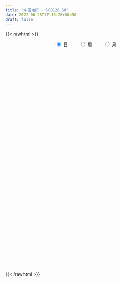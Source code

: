```yaml
---
title: "中国电研 - 688128.SH"
date: 2022-06-28T17:16:20+08:00
draft: false
---
```

{{< rawhtml >}}
    <div style="text-align: center">
        <label style="padding: 1rem;"><input style="margin-right: .5rem" type="radio" name="period" value="D" checked onclick="period_change(this)">日</label>
        <label style="padding: 1rem;"><input style="margin-right: .5rem" type="radio" name="period" value="W" onclick="period_change(this)">周</label>
        <label style="padding: 1rem;"><input style="margin-right: .5rem" type="radio" name="period" value="M" onclick="period_change(this)">月</label>
    </div>
    <div id="chart" style="height: 700px;"></div> 
    <script type="text/javascript">
        const D_v = [69092.78,46051.13,37847.14,19821.65,25468.27,19500.74,18102.23,39509.35,41400.75,36259.77,23105.75,34372.2,26051.45,22235.86,19794.53,39111.8,32658.12,50988.88,34412.45,57735.89,65035.49,42391.13,63852.63,55721.22,67111.07,165126.86,141527.82,83119.34,46587.43,45359.44,34079.08,35988.84,41595.69,46674.27,16154.92,19689.46,28928.16,21571.57,26189.69,33749.57,27461.07,20810.87,26374.14,23399.99,12917.02,12746.47,18999.13,17854.72,16155.12,15105.5,12892.98,16648.9,9701.76,12060.06,17023.15,27378.11,20753.6,14068.81,12114.32,14795.74,25604.56,18123.93,15851.23,10550.85,13834.48,10941.4,16387.99,14722.45,7523.34,9827.67,7549.66,9158.17,37134.01,18699.4,10871.8,14424.86,11107.0,14891.26,7133.05,6181.09,6001.9,6759.33,9608.53,11934.58,9226.89,10280.24,9610.35,5486.42,10376.34,8584.17,8156.51,4738.82,8794.76,5660.82,5001.92,7899.11,10109.03,10795.79,13461.6,10716.55,6376.51,8945.77,19317.62,16222.07,17236.43,9306.85,11827.35,7041.61,11403.73,13953.13,14052.58,10299.19,24257.05,13082.68,8031.89,9674.11,6696.64,4810.5,7604.34,8644.37,7992.14,7650.27,11153.42,5545.02,5387.44,11358.11,8417.97,10856.82,4500.04,3546.6,3809.25,5153.2,6011.29,5339.73,9105.17,6028.73,6255.36,4409.97,8471.51,3742.61,3582.81,4577.14,10108.48,6188.7,7442.15,10703.28,5527.73,5952.65,7416.54,15571.85,25887.41,13624.94,10636.4,8931.46,6156.68,8869.76,7777.04,8581.64,5377.53,6602.56,5843.66,6824.3,4426.88,4975.71,5799.4,11064.4,9828.54,5073.83,5508.76,5724.6,7131.56,10128.45,12418.28,9809.05,10734.19,7283.54,7189.23,11903.44,15786.66,12064.87,9737.06,10226.11,14620.33,11565.36,9934.73,6401.66,5220.1,5379.27,7817.01,5263.09,5242.39,8413.0,9124.05,8110.21,7991.65,6734.66,5312.36,5960.05,7650.89,4103.37,6207.4,5964.97,6535.42,7134.14,6501.7,3078.97,11380.84,5312.33,4939.75,5295.33,8337.93,15972.9,12216.42,8587.51,7203.18,5642.11,8469.24,13354.91,7388.29,4703.36,5696.21,5864.4,7893.32,4001.55,5342.09,4127.92,4425.71,7996.9,6318.39,6073.07,6096.33,10210.12,6263.96,6289.72,8674.71,13039.22,7199.53,7916.8,16311.54,17943.98,18213.69,13510.8,12884.06,11028.77,11892.21,9385.81,10750.14,10228.95,5841.72,9255.54,9560.68,8389.26,13584.44,24802.63,14342.01,12619.95,13318.34,46710.44,22070.74,18150.69,24264.85,40031.5,121100.77,136102.03,87298.33,153329.56,106428.06,87664.03,33442.55,50387.47,116230.31,162923.89,89905.64,67679.23,53310.52,44633.63,44474.25,50157.36,64102.79,49720.14,46329.01,57335.74,64336.76,76189.47,78721.43,66342.43,92463.2,60204.81,50495.28,62999.29,58066.37,48771.57,36697.59,28248.02,35788.65,29746.3,19308.6,31690.82,30919.22,22073.42,46340.16,36642.75,59989.57,53187.06,39348.64,42287.89,51404.95,69653.27,33963.44,60604.72,71758.76,31469.6,43757.89,39250.24,25937.49,31772.76,37886.09,28079.7,21695.59,17347.57,49673.14,29851.58,47205.83,41674.13,30870.03,12546.29,15506.93,9650.41,26640.23,28963.64,25312.63,20772.22,31367.45,26051.95,23973.6,37045.33,37674.73,33537.73,20268.77,17744.93,45466.48,29168.94,76740.99,73085.68,50469.94,54067.43,76587.78,76429.78,69158.22,54174.17,44417.29,45430.45,56106.74,56986.67,46166.66,51230.34,105909.0,98277.36,87050.11,60566.46,48198.14,51860.31,38421.15,127527.39,68773.87,52948.38,57052.5,37755.69,82193.39,41498.75,53392.66,86812.04,35018.71,28483.56,22138.01,43451.2,26559.25,31792.48,33030.43,35483.75,27047.88,18584.2,15883.65,20400.29,19666.09,40032.66,22284.18,29375.07,26392.25,16344.36,18115.28,19180.74,17184.07,13310.77,19766.86,15177.62,13089.98,11909.92,11901.0,8512.55,12978.23,11356.76,56936.82,43129.69,23431.16,22279.02,17911.43,18397.0,28003.71,22065.95,20940.91,16379.69,19295.65,11878.71,17266.57,18141.18,37523.28,39972.71,26403.11,19643.6,12391.52,11835.58,19208.85,15440.23,10677.84,13923.88,15807.16,13736.08,12628.23,13826.08,27421.74,26591.94,26956.83,19998.44,26047.55,14021.72,22085.45,26858.61,24932.63,14905.19,18014.89,20731.66,17402.78,12307.27,20162.62,13176.61,12101.52,16393.17,13800.72,14148.6,11861.61,10698.11,15340.93,10694.2,9781.67,15090.57,15686.68,27877.09,23245.88,30073.39,19682.31,22860.81,25359.48,11403.62,13707.35,31262.99,23829.81,13065.37,13807.77,42652.19,23698.03,22550.51,13186.13,13014.64,15642.94,29193.65,16344.22,15255.28,15981.52,22137.47,32852.83,40653.75,50986.71,70251.29,54643.69,72637.77,56714.59,40890.34,50180.08,38011.59,51029.0,32863.84,35216.9,68821.07,66750.0,33155.73,37734.84,39594.92,19960.86,24725.01]
const D_histogram = [0.0,-0.0248888889,-0.0697597974,-0.1259201981,-0.1763529657,-0.2061101645,-0.2081150965,-0.1436445824,-0.0724696344,-0.0357581275,-0.0046216699,0.0322477668,0.0445390257,0.0413174939,0.0035586637,0.0386594058,0.0524049477,0.1004268829,0.1218757736,0.2018482256,0.2513084605,0.2886894849,0.3458762395,0.3344713227,0.4037162797,0.7327501028,0.6849438351,0.4344334656,0.2898232148,0.2217001324,0.1356604736,0.0521648448,-0.0484525097,-0.2380176086,-0.3484091801,-0.4025953149,-0.3514244776,-0.3267205063,-0.2578908574,-0.1325156353,-0.0736955855,-0.0416375595,-0.0668678606,-0.1246158261,-0.1483798341,-0.1926554311,-0.232987308,-0.2107661512,-0.1742731682,-0.1265216397,-0.0905209114,-0.1069622704,-0.1277260466,-0.1549248583,-0.1748054642,-0.1267554354,-0.1168534879,-0.1017586371,-0.0775865772,-0.0449863425,0.0321333885,0.0673089014,0.0627100423,0.0511484743,0.0057180119,-0.010709062,-0.0629550223,-0.1385983197,-0.1633604172,-0.1405208768,-0.1072296854,-0.0714410893,0.0120628109,0.0821400583,0.1227101917,0.1066415113,0.1150224361,0.0780377945,0.0309724195,-0.0340545976,-0.0494172857,-0.0569840771,-0.0182947049,0.037189845,0.073404513,0.0661193306,0.0458403727,0.0356065142,-0.0010611344,-0.0108908917,-0.0403733092,-0.0645816813,-0.0885353828,-0.1051283894,-0.098767644,-0.0723846712,-0.0742371655,-0.1164951501,-0.1547943451,-0.1231577157,-0.1013948937,-0.0682234042,-0.0830914297,-0.0479670008,-0.0234453524,-0.0112685864,-0.0144619394,-0.0143250899,0.0006880746,-0.00384293,0.010254919,0.0218648575,0.070823927,0.1034505257,0.1136832971,0.1078081721,0.0957282566,0.0897470134,0.0883354713,0.0979570868,0.1029174238,0.0897835004,0.0632396057,0.0454923558,0.0296180898,-0.0162264084,-0.053526551,-0.1031774,-0.1124209493,-0.1102752566,-0.1136156815,-0.1014535123,-0.093382655,-0.0676647498,-0.04356715,-0.0203727104,-0.0346517034,-0.0339383895,-0.0486771176,-0.0498811306,-0.043701394,-0.0120581849,0.0447627321,0.0728023974,0.0728704185,0.0443876999,0.0345015884,0.005440425,-0.0156211327,0.0032943548,0.0769000687,0.1131040294,0.1351968169,0.1565513626,0.1555452874,0.1574529985,0.1237138968,0.0684805771,0.0414432139,-0.0029746528,-0.0419111584,-0.0791044729,-0.0849953869,-0.0809748557,-0.0937425865,-0.1404006231,-0.1902183146,-0.2134442794,-0.1953246799,-0.1664732193,-0.1199028951,-0.0497166781,0.0023494345,0.0288362907,0.0518762422,0.063771592,0.0602546795,0.0879679942,0.0768048149,0.0755081028,0.0745477888,0.0794223443,0.0862411778,0.0643685061,0.0312560373,0.0227575549,0.0141258618,0.0122127331,0.0260703039,0.0362632548,0.0441804868,0.0539846714,0.0796508073,0.091395723,0.0865711473,0.0752457943,0.0781370192,0.0679112612,0.0409108272,0.0219492837,0.0179048026,0.0201903737,0.0358503171,0.0475032483,0.0450765236,0.0415075373,0.0468877413,0.033875683,0.0373822105,0.0318279488,0.0425111869,0.0812219732,0.0874222312,0.0829320654,0.0705113588,0.0593539368,0.0596487543,0.0229360192,-0.0127638842,-0.0350794221,-0.0515851882,-0.0621903162,-0.0792483586,-0.0865125963,-0.0857839305,-0.072230027,-0.0594797003,-0.0388313942,-0.0186939376,-0.0043569396,0.0075173344,0.0293337743,0.0280914877,0.0315428336,0.0459795361,0.0606964651,0.0740410326,0.0652354794,0.0856174112,0.1077136599,0.1224606431,0.1111274229,0.1054864663,0.1104885366,0.0827186325,0.0637548737,0.0575412037,0.0218612036,-0.0011110175,-0.0423530704,-0.0513063106,-0.0451788573,-0.0125865876,0.0393806995,0.0400511238,0.0550301337,0.0633887757,0.1423200931,0.1755072403,0.1938375023,0.2071966485,0.2232873873,0.4254472167,0.6299178761,0.6826454819,0.6404107624,0.5847204267,0.5553682399,0.4343071596,0.2936680781,0.4627203481,0.6602494253,0.7252832403,0.8106993731,0.7538701884,0.6327577873,0.4583916947,0.2121561168,0.0870992368,-0.1687990086,-0.1795620218,-0.1537682253,0.2206834253,0.5255005199,0.6686633772,0.6121309083,0.6011184422,0.4742545094,0.2682212606,0.1069948074,0.2105275165,0.1958539344,0.0531687475,-0.0583702303,-0.0499571301,-0.1657986686,-0.2669162677,-0.1971809793,-0.3439293071,-0.4098431132,-0.1769185053,0.0183541741,0.3227005716,0.6187338177,0.638633468,0.5161443679,0.1871235266,-0.2436770822,-0.5198505571,-0.9246751948,-1.2272626311,-1.3788255568,-1.5012226404,-1.5112619753,-1.4418014869,-1.4836876385,-1.39641882,-1.2595845251,-1.1936268074,-1.109012587,-1.1186355774,-1.1191765589,-1.1867507676,-1.0424803721,-0.9129301421,-0.7775332354,-0.6737916211,-0.5318903964,-0.3155001572,-0.0936785707,-0.0049500837,0.0997410073,0.1927673234,0.1653145838,0.0831937145,0.0787750689,0.0669512159,0.0171297911,-0.0513823898,-0.0506815687,0.1083511913,0.2182789452,0.3466899037,0.5078820344,0.6015175185,0.6707810107,0.6175005961,0.5985640552,0.461659518,0.4681759401,0.3787441232,0.195984493,0.2153042665,0.3182985174,0.3412547398,0.3580122028,0.5593666055,0.6948375679,0.7713943063,0.8033388261,0.7623342339,0.6185826687,0.5059018402,0.6516602364,0.7371261732,0.5725105851,0.3018693071,0.104631597,0.0502948941,0.0391199603,-0.127023885,-0.3519440685,-0.5136810831,-0.5910670919,-0.6842081505,-0.8286453599,-0.8891982167,-0.900907516,-0.8448739099,-0.8807710162,-0.8242568209,-0.7217539345,-0.597345458,-0.4994669239,-0.3724316344,-0.1793251706,-0.0847088504,0.049984379,0.0909413609,0.1582221719,0.1436645149,0.0993076166,0.0166740452,-0.0154573882,0.0559839835,0.0997635567,0.1383609343,0.1062775041,0.0466485907,0.0072357651,-0.088932198,-0.1720331925,-0.0915859877,0.0854470977,0.2005859588,0.1632240987,0.1499269686,0.05123658,-0.1035780336,-0.2858566877,-0.3494215991,-0.3638065816,-0.3253616117,-0.2984736464,-0.2712623211,-0.2797562362,-0.2304127149,-0.2489875828,-0.1892521316,-0.1029168525,-0.0431293612,-0.005570074,-0.0196371109,-0.0333715213,-0.0741811791,-0.1270999872,-0.1756103253,-0.1724655582,-0.145650615,-0.1497457449,-0.1886131516,-0.1427849744,-0.0427573158,0.0101523452,0.076681325,0.1046882872,0.1470487463,0.1345849828,0.0983159096,0.0609286884,0.0138126621,0.0542964866,0.0766026119,0.1002112768,0.0976432757,0.077942141,0.0592064131,-0.0014730136,-0.0233545311,-0.0292906252,-0.0235781446,-0.0325082869,0.011829218,0.0329576316,0.0472908058,0.0226823398,0.0246821048,-0.0742261945,-0.1289193384,-0.0959406206,-0.0778059093,0.0081090999,0.1102871921,0.1628059441,0.2187274179,0.3256821161,0.3785023334,0.4007804435,0.395452271,0.4392075583,0.4638457454,0.4798965214,0.460549913,0.4291922308,0.4024590253,0.3229489213,0.259739983,0.1922390471,0.1232337995,0.1293743095,0.1768925454,0.2544713232,0.3570936696,0.5177207425,0.5008872032,0.5282807085,0.4033416917,0.3334199106,0.3206708265,0.3060415141,0.188194811,0.1167013774,0.089868449,0.1726399145,0.2408810661,0.2301563739,0.2771887291,0.247558418,0.198946239,0.1571240776]
const D_fast = [0.0,-0.0311111111,-0.093421969,-0.1810624192,-0.2755834282,-0.3568681682,-0.4109018743,-0.3823425058,-0.3292849664,-0.3015129914,-0.2715319513,-0.2266005728,-0.2031745575,-0.1960667159,-0.2329358802,-0.1881702866,-0.1613235078,-0.0881948519,-0.0362770178,0.0941574906,0.2064448406,0.3159982363,0.4596540508,0.5318669646,0.7020409916,1.2142623404,1.3376920315,1.1957900284,1.1236355813,1.110937532,1.0588129916,0.988358574,0.8756280921,0.626558591,0.4290647245,0.2742297609,0.2375444788,0.1805683236,0.1849252581,0.2771715713,0.3175677248,0.339216361,0.2972690946,0.2083671726,0.1475082061,0.0550687514,-0.0435099525,-0.0739803336,-0.0810556426,-0.0649345241,-0.0515640236,-0.0947459502,-0.1474412381,-0.2133712643,-0.2769532362,-0.2605920663,-0.2799034908,-0.2902482992,-0.2854728836,-0.2641192346,-0.1789661564,-0.1269634182,-0.1158847667,-0.1146592162,-0.1586601755,-0.1777645149,-0.2457492308,-0.3560421081,-0.4216443099,-0.4339349887,-0.4274512187,-0.4095228949,-0.323003292,-0.23239103,-0.1611433486,-0.1505516513,-0.1134151174,-0.1308903104,-0.1702125805,-0.243753247,-0.2714702565,-0.2932830672,-0.2591673712,-0.1943853601,-0.1398195638,-0.1305749136,-0.1393937783,-0.1407260082,-0.1776589404,-0.1902114207,-0.2297871654,-0.2701409578,-0.3162285051,-0.359103609,-0.3774347746,-0.3691479697,-0.3895597553,-0.4609415274,-0.5379393087,-0.5370921082,-0.5406780097,-0.5245623711,-0.5602032541,-0.5370705755,-0.5184102651,-0.5090506457,-0.5158594836,-0.5193039066,-0.5041187234,-0.5096104605,-0.4929488818,-0.4758727289,-0.4092076777,-0.3507184475,-0.3120648518,-0.2909879338,-0.2791357851,-0.2626802751,-0.2420079492,-0.2078970621,-0.1772073691,-0.1678954174,-0.1786294107,-0.1850035716,-0.1934733151,-0.2433744155,-0.2940561959,-0.3695013948,-0.4068501815,-0.4322733029,-0.4640176481,-0.4772188571,-0.4924936635,-0.4836919458,-0.4704861334,-0.4523848715,-0.4753267903,-0.4830980737,-0.5100060813,-0.5236803769,-0.5284259888,-0.4997973259,-0.4317857259,-0.3855454613,-0.3672598355,-0.3846456292,-0.3859063436,-0.4136074008,-0.4385742416,-0.4188351654,-0.3260044343,-0.2615244663,-0.2056324746,-0.1451400882,-0.1072598415,-0.0659888808,-0.0687995083,-0.1069126837,-0.1235892435,-0.1687507733,-0.2181650685,-0.2751345013,-0.302274262,-0.3184974447,-0.3547008221,-0.4364590145,-0.5338312846,-0.6104183193,-0.6411298898,-0.653896734,-0.6373021335,-0.5795450861,-0.5268916148,-0.4931956859,-0.457186674,-0.4293484262,-0.4178016687,-0.3680963555,-0.360058331,-0.3424780175,-0.3248013842,-0.3000712426,-0.2716921147,-0.2774726599,-0.3027711194,-0.3055802131,-0.3106804408,-0.3095403862,-0.2891652393,-0.2699064748,-0.2509441211,-0.2276437686,-0.1820649309,-0.1474710845,-0.1306528734,-0.1231667778,-0.1007412981,-0.0939892407,-0.110761968,-0.1242361906,-0.123804471,-0.1164713065,-0.0918487838,-0.0683200405,-0.0594776344,-0.0526697363,-0.0355675969,-0.0401107345,-0.0272586544,-0.0248559289,-0.0035448941,0.0554713855,0.0835272013,0.0997700519,0.1049771849,0.1086582472,0.1238652532,0.0928865229,0.0539956485,0.0229102551,-0.0064918081,-0.0326445151,-0.0695146472,-0.0984070339,-0.1191243508,-0.123627954,-0.1257475525,-0.1148070948,-0.0993431227,-0.0860953596,-0.072341752,-0.0431918685,-0.0374112832,-0.0260742288,-0.0001426423,0.0297484029,0.0616032286,0.0691065452,0.1108928299,0.1599174935,0.2052796375,0.221728273,0.242458933,0.2750831374,0.2679928915,0.2649678511,0.273139482,0.2429247829,0.2196748074,0.1678444869,0.146064669,0.140897408,0.1703430308,0.2321554927,0.2428386981,0.2715752413,0.2957810772,0.4102924179,0.4873563752,0.5541460127,0.6193043211,0.6912169067,0.9997385403,1.3616886688,1.585077645,1.7029456162,1.7934353871,1.9029252602,1.8904409698,1.8232189079,2.107951265,2.4705426984,2.7168973235,3.0049882995,3.136626662,3.1737037077,3.1139355388,2.9207389901,2.8174569193,2.5193589217,2.4637054031,2.4510571432,2.8806796502,3.3168718748,3.6272005764,3.7237008346,3.862967979,3.8546676735,3.7156897399,3.5812119886,3.7373765768,3.7716664783,3.6422734783,3.5161419429,3.5120657606,3.354774555,3.186927889,3.2073679325,2.974637278,2.8062626936,2.9949576751,3.194818898,3.5798404384,4.0305571389,4.2101151562,4.2166621481,3.9344221884,3.4427023091,3.0365661949,2.4005727585,1.7911696644,1.2949003495,0.7971976059,0.4093427771,0.1183528938,-0.2944551674,-0.5562910539,-0.7343528903,-0.9668018744,-1.1594408008,-1.4487226855,-1.7290578068,-2.0933197074,-2.209669405,-2.3083517104,-2.3673381125,-2.4320444035,-2.4231157779,-2.285600578,-2.0871986342,-1.9997076682,-1.8700813253,-1.7288631784,-1.714987272,-1.7763097127,-1.7610345911,-1.7561206401,-1.8016596171,-1.8830173954,-1.8949869666,-1.7088664087,-1.5443689185,-1.3292854842,-1.0411228449,-0.7971079811,-0.5601492362,-0.4590545017,-0.3283500288,-0.3498396865,-0.2262792794,-0.2210250656,-0.3547885725,-0.2816427323,-0.0990738521,0.0091960553,0.1154565689,0.456652623,0.7658329774,1.0352382923,1.2680175186,1.4175964849,1.4284905869,1.4422852185,1.7509586738,2.0207061539,1.999218212,1.8040442609,1.63296445,1.5912014706,1.5898065269,1.3919067103,1.0790005097,0.7888432243,0.5636904425,0.2994973464,-0.052101203,-0.334953614,-0.5718897923,-0.7270746637,-0.983164524,-1.132714534,-1.2106501311,-1.2355780191,-1.2625662161,-1.2286388352,-1.080363664,-1.0069245564,-0.8597352322,-0.7960429101,-0.6892065561,-0.6678480844,-0.6873780786,-0.7658431386,-0.8018389191,-0.7164015515,-0.6476810891,-0.574493478,-0.5800075322,-0.6279742979,-0.6655781822,-0.7839791949,-0.9100884875,-0.8525377795,-0.6541429197,-0.4888575689,-0.4854134044,-0.4612287923,-0.5471100359,-0.7278191579,-0.9815619839,-1.1324822951,-1.237818923,-1.280714356,-1.3284448022,-1.3690490573,-1.4474820314,-1.4557416888,-1.5365634524,-1.5241410342,-1.4635349682,-1.4145298171,-1.3783630484,-1.397339363,-1.4194166538,-1.4787716063,-1.5634654113,-1.6558783306,-1.6958499532,-1.7054476637,-1.7469792299,-1.8329999244,-1.8228679908,-1.7335296611,-1.6780819139,-1.5923826029,-1.5382035688,-1.4590809232,-1.437898441,-1.4495885368,-1.4717435858,-1.5154064466,-1.4613485005,-1.4198917223,-1.3712302382,-1.3493874203,-1.3496030198,-1.3535371444,-1.4145848245,-1.4423049748,-1.4555637252,-1.4557457807,-1.4728029948,-1.4255081853,-1.3961403639,-1.3699844882,-1.3889223692,-1.380752078,-1.498216926,-1.5851399045,-1.5761463418,-1.5774631079,-1.4895208236,-1.3597709334,-1.2665506954,-1.1559473671,-0.9675721399,-0.8201263392,-0.6976531183,-0.6041182231,-0.4505610462,-0.3099614228,-0.1739365164,-0.0781456465,-0.0022052711,0.0716762798,0.0729034062,0.0746294635,0.0551882895,0.0169914917,0.055475579,0.1472169514,0.2884135599,0.4803093237,0.7703665823,0.8787548438,1.0382185262,1.0141149324,1.0275481288,1.0949667514,1.1568478175,1.0860498172,1.0437317279,1.0393659118,1.165297356,1.293758774,1.3405731753,1.4569027128,1.4891620061,1.4902863869,1.4877452449]
const D_slow = [0.0,-0.0062222222,-0.0236621716,-0.0551422211,-0.0992304625,-0.1507580037,-0.2027867778,-0.2386979234,-0.256815332,-0.2657548639,-0.2669102814,-0.2588483397,-0.2477135832,-0.2373842098,-0.2364945438,-0.2268296924,-0.2137284555,-0.1886217347,-0.1581527914,-0.107690735,-0.0448636198,0.0273087514,0.1137778113,0.1973956419,0.2983247119,0.4815122376,0.6527481964,0.7613565628,0.8338123665,0.8892373996,0.923152518,0.9361937292,0.9240806018,0.8645761996,0.7774739046,0.6768250758,0.5889689564,0.5072888299,0.4428161155,0.4096872067,0.3912633103,0.3808539204,0.3641369553,0.3329829987,0.2958880402,0.2477241824,0.1894773554,0.1367858176,0.0932175256,0.0615871157,0.0389568878,0.0122163202,-0.0197151914,-0.058446406,-0.1021477721,-0.1338366309,-0.1630500029,-0.1884896621,-0.2078863064,-0.2191328921,-0.2110995449,-0.1942723196,-0.178594809,-0.1658076904,-0.1643781875,-0.167055453,-0.1827942085,-0.2174437884,-0.2582838927,-0.2934141119,-0.3202215333,-0.3380818056,-0.3350661029,-0.3145310883,-0.2838535404,-0.2571931626,-0.2284375535,-0.2089281049,-0.201185,-0.2096986494,-0.2220529708,-0.2362989901,-0.2408726663,-0.2315752051,-0.2132240768,-0.1966942442,-0.185234151,-0.1763325225,-0.176597806,-0.179320529,-0.1894138563,-0.2055592766,-0.2276931223,-0.2539752196,-0.2786671306,-0.2967632984,-0.3153225898,-0.3444463773,-0.3831449636,-0.4139343925,-0.439283116,-0.456338967,-0.4771118244,-0.4891035746,-0.4949649127,-0.4977820593,-0.5013975442,-0.5049788167,-0.504806798,-0.5057675305,-0.5032038008,-0.4977375864,-0.4800316046,-0.4541689732,-0.4257481489,-0.3987961059,-0.3748640417,-0.3524272884,-0.3303434206,-0.3058541489,-0.2801247929,-0.2576789178,-0.2418690164,-0.2304959274,-0.223091405,-0.2271480071,-0.2405296448,-0.2663239948,-0.2944292322,-0.3219980463,-0.3504019667,-0.3757653448,-0.3991110085,-0.416027196,-0.4269189835,-0.4320121611,-0.4406750869,-0.4491596843,-0.4613289637,-0.4737992463,-0.4847245948,-0.487739141,-0.476548458,-0.4583478587,-0.440130254,-0.4290333291,-0.420407932,-0.4190478257,-0.4229531089,-0.4221295202,-0.402904503,-0.3746284957,-0.3408292915,-0.3016914508,-0.2628051289,-0.2234418793,-0.1925134051,-0.1753932608,-0.1650324574,-0.1657761205,-0.1762539101,-0.1960300284,-0.2172788751,-0.237522589,-0.2609582356,-0.2960583914,-0.34361297,-0.3969740399,-0.4458052099,-0.4874235147,-0.5173992385,-0.529828408,-0.5292410494,-0.5220319767,-0.5090629161,-0.4931200181,-0.4780563483,-0.4560643497,-0.436863146,-0.4179861203,-0.3993491731,-0.379493587,-0.3579332925,-0.341841166,-0.3340271567,-0.328337768,-0.3248063025,-0.3217531193,-0.3152355433,-0.3061697296,-0.2951246079,-0.28162844,-0.2617157382,-0.2388668075,-0.2172240206,-0.1984125721,-0.1788783173,-0.161900502,-0.1516727952,-0.1461854742,-0.1417092736,-0.1366616802,-0.1276991009,-0.1158232888,-0.1045541579,-0.0941772736,-0.0824553383,-0.0739864175,-0.0646408649,-0.0566838777,-0.046056081,-0.0257505877,-0.0038950299,0.0168379865,0.0344658262,0.0493043104,0.0642164989,0.0699505037,0.0667595327,0.0579896772,0.0450933801,0.0295458011,0.0097337114,-0.0118944377,-0.0333404203,-0.051397927,-0.0662678521,-0.0759757007,-0.0806491851,-0.08173842,-0.0798590864,-0.0725256428,-0.0655027709,-0.0576170625,-0.0461221784,-0.0309480622,-0.012437804,0.0038710658,0.0252754186,0.0522038336,0.0828189944,0.1106008501,0.1369724667,0.1645946008,0.185274259,0.2012129774,0.2155982783,0.2210635792,0.2207858249,0.2101975573,0.1973709796,0.1860762653,0.1829296184,0.1927747932,0.2027875742,0.2165451076,0.2323923015,0.2679723248,0.3118491349,0.3603085105,0.4121076726,0.4679295194,0.5742913236,0.7317707926,0.9024321631,1.0625348537,1.2087149604,1.3475570204,1.4561338103,1.5295508298,1.6452309168,1.8102932731,1.9916140832,2.1942889265,2.3827564736,2.5409459204,2.6555438441,2.7085828733,2.7303576825,2.6881579303,2.6432674249,2.6048253686,2.6599962249,2.7913713549,2.9585371992,3.1115699263,3.2618495368,3.3804131641,3.4474684793,3.4742171812,3.5268490603,3.5758125439,3.5891047308,3.5745121732,3.5620228907,3.5205732235,3.4538441566,3.4045489118,3.318566585,3.2161058068,3.1718761804,3.1764647239,3.2571398668,3.4118233213,3.5714816883,3.7005177802,3.7472986619,3.6863793913,3.556416752,3.3252479533,3.0184322955,2.6737259063,2.2984202462,1.9206047524,1.5601543807,1.1892324711,0.8401277661,0.5252316348,0.226824933,-0.0504282138,-0.3300871081,-0.6098812479,-0.9065689398,-1.1671890328,-1.3954215683,-1.5898048772,-1.7582527824,-1.8912253815,-1.9701004208,-1.9935200635,-1.9947575845,-1.9698223326,-1.9216305018,-1.8803018558,-1.8595034272,-1.83980966,-1.823071856,-1.8187894082,-1.8316350057,-1.8443053978,-1.8172176,-1.7626478637,-1.6759753878,-1.5490048792,-1.3986254996,-1.2309302469,-1.0765550979,-0.9269140841,-0.8114992046,-0.6944552195,-0.5997691887,-0.5507730655,-0.4969469988,-0.4173723695,-0.3320586845,-0.2425556338,-0.1027139825,0.0709954095,0.2638439861,0.4646786926,0.655262251,0.8099079182,0.9363833783,1.0992984374,1.2835799807,1.4267076269,1.5021749537,1.528332853,1.5409065765,1.5506865666,1.5189305953,1.4309445782,1.3025243074,1.1547575344,0.9837054968,0.7765441569,0.5542446027,0.3290177237,0.1177992462,-0.1023935078,-0.3084577131,-0.4888961967,-0.6382325612,-0.7630992922,-0.8562072008,-0.9010384934,-0.922215706,-0.9097196113,-0.886984271,-0.847428728,-0.8115125993,-0.7866856952,-0.7825171839,-0.7863815309,-0.772385535,-0.7474446459,-0.7128544123,-0.6862850363,-0.6746228886,-0.6728139473,-0.6950469968,-0.7380552949,-0.7609517919,-0.7395900174,-0.6894435277,-0.6486375031,-0.6111557609,-0.5983466159,-0.6242411243,-0.6957052962,-0.783060696,-0.8740123414,-0.9553527443,-1.0299711559,-1.0977867362,-1.1677257952,-1.2253289739,-1.2875758696,-1.3348889025,-1.3606181157,-1.371400456,-1.3727929745,-1.3777022522,-1.3860451325,-1.4045904273,-1.4363654241,-1.4802680054,-1.5233843949,-1.5597970487,-1.5972334849,-1.6443867728,-1.6800830164,-1.6907723454,-1.6882342591,-1.6690639278,-1.642891856,-1.6061296695,-1.5724834238,-1.5479044464,-1.5326722743,-1.5292191087,-1.5156449871,-1.4964943341,-1.4714415149,-1.447030696,-1.4275451608,-1.4127435575,-1.4131118109,-1.4189504437,-1.4262731,-1.4321676361,-1.4402947079,-1.4373374033,-1.4290979954,-1.417275294,-1.411604709,-1.4054341828,-1.4239907315,-1.4562205661,-1.4802057212,-1.4996571986,-1.4976299236,-1.4700581255,-1.4293566395,-1.374674785,-1.293254256,-1.1986286727,-1.0984335618,-0.999570494,-0.8897686045,-0.7738071681,-0.6538330378,-0.5386955595,-0.4313975018,-0.3307827455,-0.2500455152,-0.1851105194,-0.1370507577,-0.1062423078,-0.0738987304,-0.0296755941,0.0339422367,0.1232156541,0.2526458398,0.3778676406,0.5099378177,0.6107732406,0.6941282183,0.7742959249,0.8508063034,0.8978550062,0.9270303505,0.9494974628,0.9926574414,1.0528777079,1.1104168014,1.1797139837,1.2416035882,1.2913401479,1.3306211673]
const D_data = [['2020-06-05', 20.4, 21.02, 20.0, 21.29],['2020-06-08', 21.19, 20.63, 20.48, 21.56],['2020-06-09', 20.4, 20.15, 19.88, 20.65],['2020-06-10', 19.87, 19.65, 19.48, 19.88],['2020-06-11', 19.75, 19.3, 19.21, 19.93],['2020-06-12', 18.87, 19.17, 18.84, 19.36],['2020-06-15', 19.0, 19.24, 19.0, 19.58],['2020-06-16', 19.4, 20.07, 19.26, 20.34],['2020-06-17', 20.08, 20.4, 19.7, 20.76],['2020-06-18', 20.68, 20.18, 20.04, 20.93],['2020-06-19', 19.92, 20.24, 19.92, 20.38],['2020-06-22', 20.18, 20.47, 20.05, 20.84],['2020-06-23', 20.36, 20.29, 20.0, 20.55],['2020-06-24', 20.22, 20.12, 19.88, 20.36],['2020-06-29', 19.92, 19.56, 19.4, 20.09],['2020-06-30', 19.73, 20.45, 19.66, 20.46],['2020-07-01', 20.45, 20.32, 20.02, 20.59],['2020-07-02', 20.32, 20.95, 20.13, 21.07],['2020-07-03', 21.11, 20.87, 20.6, 21.22],['2020-07-06', 20.98, 21.99, 20.91, 22.1],['2020-07-07', 22.15, 22.13, 21.59, 22.96],['2020-07-08', 22.08, 22.43, 21.9, 22.75],['2020-07-09', 22.43, 23.2, 22.23, 23.5],['2020-07-10', 23.2, 22.76, 22.63, 23.46],['2020-07-13', 22.8, 24.26, 22.7, 24.42],['2020-07-14', 24.71, 29.11, 24.31, 29.11],['2020-07-15', 30.04, 25.8, 25.4, 30.11],['2020-07-16', 25.28, 23.0, 22.88, 25.77],['2020-07-17', 23.0, 23.66, 22.9, 23.96],['2020-07-20', 23.87, 24.37, 22.86, 24.5],['2020-07-21', 24.45, 24.0, 23.78, 24.74],['2020-07-22', 24.28, 23.78, 23.71, 24.56],['2020-07-23', 23.51, 23.2, 22.38, 23.69],['2020-07-24', 22.99, 21.31, 21.01, 22.99],['2020-07-27', 21.2, 21.37, 21.06, 21.63],['2020-07-28', 21.6, 21.43, 21.22, 21.86],['2020-07-29', 21.47, 22.53, 21.27, 22.57],['2020-07-30', 22.65, 22.21, 22.21, 22.65],['2020-07-31', 22.05, 22.85, 22.05, 22.85],['2020-08-03', 23.0, 23.99, 23.0, 23.99],['2020-08-04', 24.19, 23.63, 23.34, 24.2],['2020-08-05', 23.38, 23.55, 23.33, 23.82],['2020-08-06', 23.54, 22.86, 22.6, 23.69],['2020-08-07', 22.9, 22.2, 21.85, 22.9],['2020-08-10', 22.0, 22.34, 21.86, 22.52],['2020-08-11', 21.91, 21.8, 21.77, 22.47],['2020-08-12', 21.73, 21.48, 21.02, 21.79],['2020-08-13', 21.62, 22.06, 21.62, 22.27],['2020-08-14', 22.2, 22.26, 21.7, 22.32],['2020-08-17', 22.26, 22.52, 22.23, 22.68],['2020-08-18', 22.65, 22.52, 22.4, 22.75],['2020-08-19', 22.5, 21.84, 21.79, 22.5],['2020-08-20', 21.71, 21.59, 21.5, 21.9],['2020-08-21', 21.65, 21.26, 21.26, 21.84],['2020-08-24', 21.28, 21.08, 20.67, 21.38],['2020-08-25', 21.36, 21.87, 21.35, 22.32],['2020-08-26', 21.9, 21.43, 21.31, 22.25],['2020-08-27', 21.4, 21.45, 21.13, 21.71],['2020-08-28', 21.45, 21.57, 21.31, 21.64],['2020-08-31', 21.68, 21.75, 21.53, 22.14],['2020-09-01', 21.78, 22.57, 21.63, 22.69],['2020-09-02', 22.7, 22.36, 22.23, 22.88],['2020-09-03', 22.4, 21.97, 21.79, 22.5],['2020-09-04', 21.55, 21.86, 21.4, 21.96],['2020-09-07', 21.88, 21.28, 21.23, 21.98],['2020-09-08', 21.21, 21.45, 21.13, 21.67],['2020-09-09', 21.31, 20.76, 20.72, 21.35],['2020-09-10', 20.93, 20.01, 19.87, 20.98],['2020-09-11', 19.97, 20.22, 19.9, 20.39],['2020-09-14', 20.45, 20.65, 20.27, 20.98],['2020-09-15', 20.64, 20.79, 20.62, 20.94],['2020-09-16', 20.73, 20.89, 20.73, 21.2],['2020-09-17', 20.8, 21.74, 20.61, 22.16],['2020-09-18', 21.69, 21.98, 21.61, 22.14],['2020-09-21', 21.86, 21.95, 21.82, 22.18],['2020-09-22', 21.89, 21.36, 21.07, 21.89],['2020-09-23', 21.44, 21.7, 21.39, 21.94],['2020-09-24', 21.6, 21.1, 20.9, 21.6],['2020-09-25', 21.16, 20.76, 20.61, 21.37],['2020-09-28', 21.0, 20.2, 20.2, 21.0],['2020-09-29', 20.38, 20.54, 20.35, 20.8],['2020-09-30', 20.8, 20.5, 20.45, 20.99],['2020-10-09', 20.71, 21.1, 20.71, 21.2],['2020-10-12', 21.27, 21.54, 21.18, 21.56],['2020-10-13', 21.5, 21.56, 21.31, 21.62],['2020-10-14', 21.57, 21.12, 21.08, 21.64],['2020-10-15', 21.17, 20.9, 20.8, 21.32],['2020-10-16', 20.9, 20.95, 20.8, 21.03],['2020-10-19', 20.95, 20.48, 20.48, 21.07],['2020-10-20', 20.53, 20.66, 20.2, 20.69],['2020-10-21', 20.62, 20.26, 20.18, 20.69],['2020-10-22', 20.26, 20.11, 20.04, 20.29],['2020-10-23', 20.2, 19.89, 19.87, 20.26],['2020-10-26', 19.88, 19.76, 19.62, 20.06],['2020-10-27', 19.85, 19.9, 19.73, 19.94],['2020-10-28', 20.09, 20.13, 19.84, 20.14],['2020-10-29', 19.9, 19.74, 19.7, 20.08],['2020-10-30', 19.79, 18.99, 18.95, 19.83],['2020-11-02', 19.01, 18.66, 18.5, 19.25],['2020-11-03', 18.81, 19.35, 18.67, 19.55],['2020-11-04', 19.35, 19.22, 19.05, 19.49],['2020-11-05', 19.51, 19.38, 19.3, 19.52],['2020-11-06', 19.3, 18.7, 18.56, 19.3],['2020-11-09', 18.76, 19.26, 18.7, 19.37],['2020-11-10', 19.27, 19.19, 19.12, 19.5],['2020-11-11', 19.26, 19.05, 18.94, 19.3],['2020-11-12', 19.05, 18.8, 18.71, 19.1],['2020-11-13', 18.83, 18.75, 18.64, 18.91],['2020-11-16', 18.9, 18.9, 18.75, 18.99],['2020-11-17', 18.95, 18.61, 18.55, 18.95],['2020-11-18', 18.62, 18.8, 18.61, 18.96],['2020-11-19', 18.64, 18.78, 18.63, 18.85],['2020-11-20', 18.8, 19.38, 18.73, 19.68],['2020-11-23', 19.53, 19.4, 19.23, 19.53],['2020-11-24', 19.39, 19.26, 19.21, 19.39],['2020-11-25', 19.26, 19.1, 19.03, 19.37],['2020-11-26', 19.08, 19.0, 18.8, 19.19],['2020-11-27', 19.0, 19.05, 18.84, 19.16],['2020-11-30', 19.06, 19.11, 18.98, 19.28],['2020-12-01', 19.05, 19.3, 19.03, 19.38],['2020-12-02', 19.28, 19.32, 19.11, 19.38],['2020-12-03', 19.39, 19.11, 19.11, 19.4],['2020-12-04', 19.11, 18.86, 18.85, 19.11],['2020-12-07', 18.9, 18.86, 18.78, 18.94],['2020-12-08', 18.86, 18.79, 18.75, 18.92],['2020-12-09', 18.81, 18.22, 18.18, 18.9],['2020-12-10', 18.19, 18.04, 17.94, 18.25],['2020-12-11', 18.06, 17.55, 17.52, 18.12],['2020-12-14', 17.52, 17.77, 17.3, 17.82],['2020-12-15', 17.77, 17.76, 17.6, 17.8],['2020-12-16', 17.81, 17.55, 17.55, 17.81],['2020-12-17', 17.56, 17.63, 17.17, 17.73],['2020-12-18', 17.76, 17.5, 17.5, 17.8],['2020-12-21', 17.22, 17.69, 17.22, 17.93],['2020-12-22', 17.68, 17.7, 17.55, 17.98],['2020-12-23', 17.89, 17.73, 17.48, 17.89],['2020-12-24', 17.64, 17.2, 17.12, 17.76],['2020-12-25', 17.22, 17.26, 17.08, 17.39],['2020-12-28', 17.17, 16.93, 16.75, 17.22],['2020-12-29', 16.93, 16.95, 16.8, 17.13],['2020-12-30', 16.91, 16.95, 16.88, 17.11],['2020-12-31', 16.95, 17.28, 16.95, 17.35],['2021-01-04', 17.16, 17.78, 17.16, 17.89],['2021-01-05', 17.9, 17.63, 17.56, 17.9],['2021-01-06', 17.82, 17.35, 17.25, 17.82],['2021-01-07', 17.47, 16.9, 16.78, 17.47],['2021-01-08', 16.83, 17.0, 16.57, 17.12],['2021-01-11', 16.94, 16.61, 16.6, 16.95],['2021-01-12', 16.35, 16.51, 16.35, 16.75],['2021-01-13', 16.51, 16.94, 16.1, 17.29],['2021-01-14', 16.6, 17.85, 16.6, 18.41],['2021-01-15', 17.6, 17.7, 17.35, 17.96],['2021-01-18', 17.5, 17.73, 17.5, 17.87],['2021-01-19', 17.63, 17.91, 17.63, 18.08],['2021-01-20', 17.76, 17.77, 17.64, 18.04],['2021-01-21', 17.77, 17.9, 17.48, 18.06],['2021-01-22', 17.8, 17.45, 17.36, 17.84],['2021-01-25', 17.46, 16.99, 16.89, 17.5],['2021-01-26', 16.71, 17.14, 16.71, 17.31],['2021-01-27', 16.97, 16.72, 16.66, 17.03],['2021-01-28', 16.7, 16.52, 16.5, 16.86],['2021-01-29', 16.52, 16.26, 16.08, 16.69],['2021-02-01', 16.08, 16.44, 16.08, 16.55],['2021-02-02', 16.55, 16.46, 16.27, 16.55],['2021-02-03', 16.46, 16.12, 16.05, 16.46],['2021-02-04', 16.17, 15.4, 15.31, 16.17],['2021-02-05', 15.55, 14.92, 14.69, 15.63],['2021-02-08', 14.95, 14.84, 14.77, 15.07],['2021-02-09', 14.95, 15.12, 14.88, 15.14],['2021-02-10', 15.12, 15.17, 15.11, 15.34],['2021-02-18', 15.47, 15.41, 15.2, 15.73],['2021-02-19', 15.52, 15.88, 15.35, 16.0],['2021-02-22', 16.0, 15.89, 15.88, 16.41],['2021-02-23', 15.81, 15.72, 15.65, 16.03],['2021-02-24', 15.65, 15.77, 15.65, 16.03],['2021-02-25', 15.9, 15.7, 15.66, 15.9],['2021-02-26', 15.7, 15.51, 15.42, 15.83],['2021-03-01', 15.76, 15.96, 15.71, 16.16],['2021-03-02', 15.99, 15.52, 15.51, 16.16],['2021-03-03', 15.52, 15.61, 15.37, 15.72],['2021-03-04', 15.6, 15.61, 15.5, 15.8],['2021-03-05', 15.51, 15.7, 15.51, 15.86],['2021-03-08', 15.73, 15.77, 15.73, 16.1],['2021-03-09', 15.81, 15.38, 15.2, 15.99],['2021-03-10', 15.58, 15.08, 15.01, 15.59],['2021-03-11', 15.18, 15.25, 15.01, 15.33],['2021-03-12', 15.31, 15.17, 15.13, 15.34],['2021-03-15', 15.17, 15.19, 15.04, 15.3],['2021-03-16', 15.14, 15.39, 15.11, 15.4],['2021-03-17', 15.42, 15.39, 15.3, 15.47],['2021-03-18', 15.39, 15.4, 15.3, 15.47],['2021-03-19', 15.35, 15.47, 15.25, 15.57],['2021-03-22', 15.47, 15.78, 15.47, 15.88],['2021-03-23', 15.78, 15.74, 15.67, 15.93],['2021-03-24', 15.82, 15.59, 15.57, 15.82],['2021-03-25', 15.52, 15.5, 15.45, 15.72],['2021-03-26', 15.53, 15.69, 15.51, 15.77],['2021-03-29', 15.77, 15.54, 15.51, 15.77],['2021-03-30', 15.54, 15.25, 15.2, 15.54],['2021-03-31', 15.3, 15.23, 15.15, 15.32],['2021-04-01', 15.33, 15.35, 15.16, 15.45],['2021-04-02', 15.4, 15.42, 15.37, 15.5],['2021-04-06', 15.45, 15.64, 15.45, 15.69],['2021-04-07', 15.65, 15.68, 15.57, 15.76],['2021-04-08', 15.8, 15.55, 15.5, 15.81],['2021-04-09', 15.51, 15.54, 15.47, 15.59],['2021-04-12', 15.56, 15.68, 15.48, 15.97],['2021-04-13', 15.6, 15.45, 15.4, 15.67],['2021-04-14', 15.55, 15.65, 15.41, 15.65],['2021-04-15', 15.67, 15.55, 15.45, 15.67],['2021-04-16', 15.52, 15.79, 15.52, 15.81],['2021-04-19', 15.86, 16.32, 15.8, 16.5],['2021-04-20', 16.23, 16.1, 16.08, 16.45],['2021-04-21', 16.06, 16.04, 15.95, 16.23],['2021-04-22', 15.99, 15.96, 15.94, 16.17],['2021-04-23', 15.91, 15.97, 15.83, 16.02],['2021-04-26', 15.98, 16.14, 15.88, 16.35],['2021-04-27', 16.01, 15.62, 15.48, 16.02],['2021-04-28', 15.54, 15.45, 15.42, 15.63],['2021-04-29', 15.43, 15.45, 15.33, 15.64],['2021-04-30', 15.42, 15.39, 15.35, 15.57],['2021-05-06', 15.39, 15.35, 15.28, 15.44],['2021-05-07', 15.35, 15.14, 15.14, 15.5],['2021-05-10', 15.15, 15.13, 15.07, 15.2],['2021-05-11', 15.11, 15.14, 14.91, 15.19],['2021-05-12', 15.14, 15.27, 15.03, 15.29],['2021-05-13', 15.18, 15.27, 15.18, 15.35],['2021-05-14', 15.28, 15.41, 15.22, 15.47],['2021-05-17', 15.35, 15.48, 15.35, 15.65],['2021-05-18', 15.37, 15.48, 15.28, 15.54],['2021-05-19', 15.4, 15.51, 15.37, 15.56],['2021-05-20', 15.5, 15.73, 15.43, 15.88],['2021-05-21', 15.73, 15.51, 15.5, 15.73],['2021-05-24', 15.5, 15.59, 15.45, 15.71],['2021-05-25', 15.66, 15.8, 15.59, 15.8],['2021-05-26', 15.78, 15.92, 15.76, 16.24],['2021-05-27', 15.86, 16.03, 15.84, 16.09],['2021-05-28', 16.11, 15.82, 15.7, 16.17],['2021-05-31', 15.82, 16.28, 15.79, 16.34],['2021-06-01', 16.34, 16.5, 16.21, 16.77],['2021-06-02', 16.5, 16.61, 16.39, 16.84],['2021-06-03', 16.48, 16.4, 16.3, 16.75],['2021-06-04', 16.4, 16.53, 16.32, 16.75],['2021-06-07', 16.54, 16.77, 16.5, 16.79],['2021-06-08', 16.77, 16.4, 16.25, 16.8],['2021-06-09', 16.42, 16.47, 16.33, 16.57],['2021-06-10', 16.56, 16.64, 16.42, 16.65],['2021-06-11', 16.77, 16.22, 16.17, 16.78],['2021-06-15', 16.39, 16.26, 16.12, 16.39],['2021-06-16', 16.3, 15.87, 15.84, 16.4],['2021-06-17', 15.85, 16.13, 15.79, 16.18],['2021-06-18', 16.12, 16.3, 16.05, 16.35],['2021-06-21', 16.4, 16.74, 16.21, 16.76],['2021-06-22', 16.58, 17.25, 16.58, 17.31],['2021-06-23', 16.98, 16.81, 16.7, 17.11],['2021-06-24', 17.2, 17.1, 16.8, 17.21],['2021-06-25', 17.1, 17.16, 16.8, 17.17],['2021-06-28', 17.16, 18.4, 17.05, 18.73],['2021-06-29', 18.15, 18.3, 17.91, 18.67],['2021-06-30', 18.15, 18.45, 18.02, 18.64],['2021-07-01', 18.52, 18.69, 18.48, 19.03],['2021-07-02', 18.67, 19.04, 18.66, 19.74],['2021-07-05', 19.05, 22.3, 18.8, 22.68],['2021-07-06', 21.6, 23.95, 21.55, 25.33],['2021-07-07', 23.85, 23.39, 22.99, 24.8],['2021-07-08', 23.03, 22.9, 20.92, 23.5],['2021-07-09', 22.33, 23.12, 22.3, 24.4],['2021-07-12', 23.1, 23.86, 22.4, 24.1],['2021-07-13', 23.4, 22.9, 22.66, 23.79],['2021-07-14', 23.3, 22.45, 21.79, 23.3],['2021-07-15', 22.32, 26.94, 21.5, 26.94],['2021-07-16', 26.94, 28.99, 26.88, 30.18],['2021-07-19', 30.0, 28.87, 28.01, 30.76],['2021-07-20', 29.12, 30.45, 27.58, 31.55],['2021-07-21', 29.77, 29.7, 29.4, 31.0],['2021-07-22', 29.91, 29.32, 29.13, 30.9],['2021-07-23', 29.0, 28.66, 28.01, 29.56],['2021-07-26', 28.65, 27.27, 26.6, 28.78],['2021-07-27', 27.95, 28.29, 27.35, 29.88],['2021-07-28', 27.9, 25.97, 24.36, 28.18],['2021-07-29', 27.29, 28.56, 27.19, 29.33],['2021-07-30', 28.53, 29.3, 27.44, 30.16],['2021-08-02', 29.01, 35.16, 29.01, 35.16],['2021-08-03', 34.32, 36.82, 34.32, 39.05],['2021-08-04', 35.0, 36.9, 33.39, 38.15],['2021-08-05', 36.99, 35.58, 34.0, 36.99],['2021-08-06', 37.3, 36.91, 36.43, 41.36],['2021-08-09', 37.4, 35.99, 34.0, 37.47],['2021-08-10', 37.54, 34.88, 33.62, 37.54],['2021-08-11', 34.0, 35.09, 33.7, 36.88],['2021-08-12', 34.94, 38.88, 34.61, 40.07],['2021-08-13', 39.24, 38.31, 36.63, 39.92],['2021-08-16', 37.25, 36.89, 36.7, 39.29],['2021-08-17', 36.68, 37.1, 36.13, 37.8],['2021-08-18', 36.54, 38.79, 35.9, 39.18],['2021-08-19', 38.73, 37.36, 35.88, 38.73],['2021-08-20', 37.36, 37.28, 35.69, 37.69],['2021-08-23', 37.81, 39.64, 36.63, 39.88],['2021-08-24', 40.28, 36.98, 36.86, 40.3],['2021-08-25', 37.22, 37.58, 36.48, 38.19],['2021-08-26', 37.77, 42.0, 37.1, 44.44],['2021-08-27', 42.64, 43.08, 40.36, 44.28],['2021-08-30', 44.0, 46.4, 44.0, 50.88],['2021-08-31', 46.5, 48.78, 46.33, 51.04],['2021-09-01', 48.98, 47.18, 45.68, 51.88],['2021-09-02', 46.55, 46.1, 45.82, 48.55],['2021-09-03', 46.99, 43.1, 40.88, 47.33],['2021-09-06', 42.2, 40.27, 37.75, 42.2],['2021-09-07', 40.19, 40.5, 38.83, 40.79],['2021-09-08', 40.1, 36.95, 36.6, 41.68],['2021-09-09', 36.88, 35.9, 34.45, 37.31],['2021-09-10', 34.91, 35.92, 34.8, 36.32],['2021-09-13', 35.79, 34.74, 33.41, 35.81],['2021-09-14', 34.46, 34.88, 34.27, 36.58],['2021-09-15', 34.46, 35.1, 33.85, 35.55],['2021-09-16', 34.5, 32.8, 32.4, 35.4],['2021-09-17', 33.03, 33.53, 31.83, 34.5],['2021-09-22', 33.0, 33.79, 32.19, 34.45],['2021-09-23', 34.38, 32.52, 32.18, 34.43],['2021-09-24', 32.29, 32.25, 31.99, 33.25],['2021-09-27', 30.2, 30.35, 28.75, 31.17],['2021-09-28', 30.35, 29.47, 29.2, 31.21],['2021-09-29', 30.05, 27.41, 26.7, 30.08],['2021-09-30', 28.53, 29.23, 27.12, 29.78],['2021-10-08', 29.88, 28.82, 27.79, 30.5],['2021-10-11', 29.5, 28.72, 27.73, 29.5],['2021-10-12', 29.2, 28.15, 27.68, 29.2],['2021-10-13', 28.14, 28.55, 27.76, 28.68],['2021-10-14', 29.46, 29.84, 28.54, 31.08],['2021-10-15', 29.89, 30.65, 29.0, 31.19],['2021-10-18', 30.16, 29.5, 28.6, 30.5],['2021-10-19', 29.6, 29.98, 28.96, 30.25],['2021-10-20', 30.26, 30.21, 29.26, 30.95],['2021-10-21', 30.21, 28.75, 28.5, 30.28],['2021-10-22', 28.0, 27.6, 27.56, 29.1],['2021-10-25', 28.53, 28.14, 27.51, 29.8],['2021-10-26', 28.33, 27.8, 27.41, 29.7],['2021-10-27', 27.37, 26.93, 26.38, 27.97],['2021-10-28', 26.78, 26.1, 25.88, 26.85],['2021-10-29', 26.07, 26.48, 25.72, 27.0],['2021-11-01', 27.48, 28.66, 27.1, 29.48],['2021-11-02', 28.87, 28.65, 27.9, 29.8],['2021-11-03', 28.53, 29.51, 28.53, 32.58],['2021-11-04', 30.35, 30.82, 28.87, 31.33],['2021-11-05', 30.86, 30.9, 30.14, 32.18],['2021-11-08', 30.79, 31.36, 30.4, 32.43],['2021-11-09', 31.56, 30.22, 29.6, 32.88],['2021-11-10', 30.35, 30.8, 29.6, 32.23],['2021-11-11', 30.31, 29.2, 29.0, 31.23],['2021-11-12', 29.24, 30.91, 29.24, 31.25],['2021-11-15', 31.71, 29.73, 29.32, 31.98],['2021-11-16', 29.74, 27.97, 27.82, 29.75],['2021-11-17', 27.9, 30.15, 27.82, 30.33],['2021-11-18', 29.96, 31.68, 29.65, 32.48],['2021-11-19', 31.9, 31.23, 30.53, 32.0],['2021-11-22', 31.2, 31.5, 30.41, 31.7],['2021-11-23', 31.56, 34.75, 31.12, 35.07],['2021-11-24', 34.9, 35.34, 33.98, 36.48],['2021-11-25', 35.5, 35.79, 34.61, 37.91],['2021-11-26', 35.61, 36.21, 34.69, 37.0],['2021-11-29', 35.41, 35.98, 35.02, 36.55],['2021-11-30', 35.77, 34.85, 34.6, 36.21],['2021-12-01', 34.82, 35.12, 33.95, 35.15],['2021-12-02', 35.3, 39.06, 35.2, 41.3],['2021-12-03', 39.1, 39.66, 38.48, 40.88],['2021-12-06', 39.3, 37.03, 36.8, 39.63],['2021-12-07', 37.4, 35.08, 33.68, 37.7],['2021-12-08', 35.53, 35.11, 34.56, 35.95],['2021-12-09', 35.79, 36.5, 35.79, 39.18],['2021-12-10', 36.19, 37.12, 35.15, 37.89],['2021-12-13', 37.09, 34.88, 34.86, 37.15],['2021-12-14', 35.18, 33.1, 31.61, 35.18],['2021-12-15', 32.54, 32.69, 32.2, 33.3],['2021-12-16', 32.51, 32.83, 32.09, 33.22],['2021-12-17', 32.84, 31.81, 31.67, 32.9],['2021-12-20', 31.84, 30.04, 29.75, 32.0],['2021-12-21', 30.55, 29.94, 29.18, 30.66],['2021-12-22', 29.94, 29.7, 28.81, 30.23],['2021-12-23', 29.7, 30.0, 28.53, 30.1],['2021-12-24', 29.92, 28.21, 28.2, 30.07],['2021-12-27', 28.18, 28.71, 27.7, 29.1],['2021-12-28', 28.71, 29.04, 28.44, 29.19],['2021-12-29', 29.0, 29.32, 28.65, 29.68],['2021-12-30', 29.25, 29.05, 28.95, 29.52],['2021-12-31', 28.91, 29.56, 28.91, 29.97],['2022-01-04', 29.6, 30.91, 29.39, 31.21],['2022-01-05', 30.9, 30.22, 29.79, 30.93],['2022-01-06', 30.58, 31.2, 30.0, 31.46],['2022-01-07', 30.91, 30.43, 30.17, 31.85],['2022-01-10', 30.36, 31.03, 29.82, 31.18],['2022-01-11', 31.06, 30.15, 30.0, 31.8],['2022-01-12', 30.88, 29.6, 29.45, 30.88],['2022-01-13', 30.08, 28.71, 28.6, 30.08],['2022-01-14', 28.7, 28.92, 28.17, 29.37],['2022-01-17', 28.99, 30.23, 28.8, 30.64],['2022-01-18', 29.98, 30.15, 29.78, 30.62],['2022-01-19', 29.88, 30.3, 29.75, 30.61],['2022-01-20', 30.02, 29.43, 29.36, 30.42],['2022-01-21', 29.63, 28.8, 28.48, 29.79],['2022-01-24', 28.82, 28.71, 28.31, 29.23],['2022-01-25', 28.51, 27.5, 27.38, 28.8],['2022-01-26', 28.04, 26.97, 26.62, 28.04],['2022-01-27', 28.28, 28.8, 28.28, 30.5],['2022-01-28', 29.11, 30.6, 27.96, 30.77],['2022-02-07', 30.74, 30.63, 30.17, 31.51],['2022-02-08', 30.34, 28.98, 28.89, 31.14],['2022-02-09', 28.98, 29.18, 28.13, 29.32],['2022-02-10', 29.18, 27.8, 27.61, 29.48],['2022-02-11', 27.8, 26.3, 25.89, 28.07],['2022-02-14', 25.88, 24.79, 24.66, 26.27],['2022-02-15', 24.79, 25.25, 24.4, 25.34],['2022-02-16', 25.43, 25.25, 24.88, 25.57],['2022-02-17', 25.25, 25.57, 25.11, 25.89],['2022-02-18', 25.35, 25.21, 24.88, 25.68],['2022-02-21', 25.33, 24.98, 24.7, 25.49],['2022-02-22', 24.62, 24.2, 23.94, 24.69],['2022-02-23', 24.24, 24.66, 24.14, 24.77],['2022-02-24', 24.59, 23.52, 23.02, 24.71],['2022-02-25', 23.75, 24.25, 23.62, 24.58],['2022-02-28', 24.52, 24.67, 23.85, 24.83],['2022-03-01', 24.53, 24.48, 24.29, 24.79],['2022-03-02', 24.39, 24.25, 23.88, 24.48],['2022-03-03', 24.6, 23.46, 23.39, 24.69],['2022-03-04', 23.58, 23.17, 23.13, 23.77],['2022-03-07', 23.15, 22.44, 22.34, 23.32],['2022-03-08', 22.42, 21.75, 21.5, 22.75],['2022-03-09', 22.2, 21.2, 20.5, 22.2],['2022-03-10', 21.68, 21.37, 21.1, 21.92],['2022-03-11', 20.91, 21.4, 20.71, 21.49],['2022-03-14', 21.52, 20.73, 20.73, 21.52],['2022-03-15', 20.73, 19.81, 19.67, 20.85],['2022-03-16', 20.29, 20.52, 19.13, 20.6],['2022-03-17', 21.19, 21.28, 20.63, 21.63],['2022-03-18', 21.47, 20.85, 20.57, 21.47],['2022-03-21', 20.67, 21.14, 20.67, 21.72],['2022-03-22', 21.09, 20.75, 20.7, 21.16],['2022-03-23', 20.99, 20.99, 20.75, 21.31],['2022-03-24', 20.96, 20.27, 19.91, 20.96],['2022-03-25', 20.58, 19.71, 19.6, 20.79],['2022-03-28', 19.6, 19.34, 19.23, 19.8],['2022-03-29', 19.26, 18.8, 18.68, 19.56],['2022-03-30', 19.13, 19.69, 18.82, 19.77],['2022-03-31', 19.87, 19.47, 19.4, 19.89],['2022-04-01', 19.27, 19.47, 19.1, 19.54],['2022-04-06', 19.47, 19.07, 18.89, 19.77],['2022-04-07', 19.06, 18.66, 18.63, 19.09],['2022-04-08', 18.94, 18.42, 18.15, 18.94],['2022-04-11', 18.53, 17.5, 17.21, 18.53],['2022-04-12', 17.42, 17.55, 17.01, 17.64],['2022-04-13', 17.55, 17.45, 17.03, 17.9],['2022-04-14', 17.5, 17.37, 17.15, 17.59],['2022-04-15', 17.06, 16.95, 16.76, 17.35],['2022-04-18', 16.8, 17.5, 16.6, 17.65],['2022-04-19', 17.59, 17.2, 17.15, 17.77],['2022-04-20', 17.2, 17.04, 16.91, 17.47],['2022-04-21', 16.88, 16.35, 16.26, 17.25],['2022-04-22', 16.3, 16.44, 15.95, 16.69],['2022-04-25', 16.22, 14.69, 14.63, 16.22],['2022-04-26', 14.8, 14.54, 14.51, 15.47],['2022-04-27', 14.44, 15.28, 13.92, 15.28],['2022-04-28', 15.0, 14.95, 14.65, 15.13],['2022-04-29', 15.17, 15.84, 14.97, 15.96],['2022-05-05', 15.84, 16.39, 15.6, 16.93],['2022-05-06', 16.18, 16.09, 15.9, 16.3],['2022-05-09', 16.16, 16.38, 15.96, 16.41],['2022-05-10', 16.16, 17.49, 15.95, 17.89],['2022-05-11', 17.58, 17.35, 17.3, 18.03],['2022-05-12', 17.33, 17.32, 17.03, 17.57],['2022-05-13', 17.33, 17.19, 17.11, 17.69],['2022-05-16', 17.4, 18.11, 17.35, 18.61],['2022-05-17', 17.95, 18.3, 17.79, 18.57],['2022-05-18', 18.2, 18.58, 18.18, 18.97],['2022-05-19', 18.05, 18.42, 18.03, 18.55],['2022-05-20', 18.4, 18.42, 18.23, 18.77],['2022-05-23', 18.51, 18.6, 18.16, 18.72],['2022-05-24', 18.6, 17.9, 17.9, 19.27],['2022-05-25', 18.26, 17.92, 17.59, 18.28],['2022-05-26', 17.88, 17.67, 17.45, 18.32],['2022-05-27', 17.61, 17.39, 17.2, 17.98],['2022-05-30', 17.5, 18.25, 17.25, 18.25],['2022-05-31', 18.03, 19.03, 17.91, 19.46],['2022-06-01', 19.22, 19.92, 19.03, 20.2],['2022-06-02', 20.03, 20.98, 19.48, 21.1],['2022-06-06', 21.5, 22.8, 20.82, 22.98],['2022-06-07', 22.5, 21.42, 21.34, 22.6],['2022-06-08', 21.4, 22.48, 20.34, 22.97],['2022-06-09', 23.8, 20.76, 20.75, 24.24],['2022-06-10', 20.4, 21.31, 20.4, 21.66],['2022-06-13', 20.92, 22.17, 20.81, 22.6],['2022-06-14', 21.89, 22.44, 21.0, 22.55],['2022-06-15', 22.42, 21.11, 21.11, 22.88],['2022-06-16', 21.3, 21.43, 21.15, 21.79],['2022-06-17', 21.26, 21.94, 21.17, 22.3],['2022-06-20', 21.94, 23.71, 21.62, 23.97],['2022-06-21', 23.81, 24.25, 22.88, 25.33],['2022-06-22', 23.85, 23.76, 23.3, 24.53],['2022-06-23', 23.44, 24.95, 23.44, 24.95],['2022-06-24', 24.96, 24.42, 24.33, 25.55],['2022-06-27', 24.37, 24.33, 23.89, 24.64],['2022-06-28', 24.12, 24.5, 23.37, 24.78]]
const W_v = [1005595.05,553403.14,226057.85,172973.44,144425.13,251775.74,204784.02,165244.08,123056.71,251429.86,302419.57,231572.02,341165.22,339989.26,343138.1,213849.0,169806.0,127502.12,97588.42,85681.3,63686.54,55890.88,51129.86,69060.72,85824.46,107199.35,100060.35,125208.62,99931.55,261663.74,148688.93,158377.85,82659.51,176965.78,284736.36,503472.52,203697.32,112533.8,131795.64,78672.46,66409.2,91337.99,84926.31,63409.66,82368.91,58427.97,18942.32,9608.53,46538.48,40650.6,39466.67,58818.05,61634.31,73965.68,42295.82,43044.54,41565.36,23020.38,31138.96,20374.07,39970.34,68453.39,42371.34,33229.69,36094.93,16307.19,17260.01,47434.29,59718.14,47742.18,32114.76,37272.93,29886.68,23250.23,35266.18,49622.12,39612.01,13757.72,25894.17,34961.87,43119.98,78864.07,53285.88,33047.2,78667.37,151228.22,604258.75,450648.25,300003.27,267645.04,378053.29,280537.32,149789.16,167666.37,246218.11,267449.79,178604.47,67122.86,168404.68,30870.03,93307.5,127477.85,146271.49,274932.03,330417.3799999999,249107.81,403033.27,334780.86,271448.71,225844.98,170317.11,101582.11,118084.16,84135.22,71845.38,132914.05,110022.32,90560.91,139306.85,78519.78,66773.19,114795.03,113945.96,83361.79,45440.75,66902.21,66594.05,123739.48,36763.1,95673.29,115101.5,92417.61,146630.76,295137.68,207301.41,246056.56,44685.87]
const W_histogram = [0.0,-0.2412307692,-0.4296499671,-0.5134846097,-0.5951256703,-0.553607517,-0.4683572297,-0.3795196204,-0.2769093202,-0.1072349461,0.1009291024,0.147214993,0.1926614902,0.3311250492,0.3424636056,0.1674485982,0.1326744261,0.0150133282,-0.0597593657,-0.1482668916,-0.226365617,-0.259506949,-0.2359758232,-0.1814482626,-0.1718407385,-0.0922210034,-0.0301184758,-0.0313218668,-0.0050611615,0.1787236269,0.1742311481,0.2379160995,0.2645095938,0.3213793033,0.4662640021,0.5944774985,0.496758303,0.5096699746,0.4503237545,0.3930828771,0.27161961,0.199252362,0.1597206686,0.0193098546,0.0399665748,-0.0297732843,-0.0911832728,-0.0890620308,-0.0948921007,-0.1632580728,-0.2566535553,-0.3213273642,-0.3421783007,-0.2966747308,-0.2725555896,-0.253548477,-0.3096397643,-0.3287448878,-0.3350423582,-0.3156258941,-0.2995362011,-0.2231510978,-0.173096407,-0.2017631405,-0.2873809706,-0.3020813319,-0.2415167505,-0.2053250681,-0.1501012052,-0.1314498733,-0.0834309673,-0.0244375221,0.0071270605,0.0447177407,0.0923092721,0.1389966885,0.1338517657,0.117243796,0.1272395905,0.1422471055,0.1726866504,0.2363364793,0.2518325658,0.2606494005,0.3140013216,0.4568485209,0.7876589505,1.3313778464,1.5813370062,1.6923689291,2.1514553404,2.4034181994,2.3517969199,2.5431154794,2.5020124171,1.8521969035,1.1563816994,0.5364125423,-0.115783302,-0.5871610296,-0.7762052394,-1.0880393309,-1.3348409301,-1.1713514454,-1.0380359974,-0.9084722973,-0.4885911579,-0.0052829626,0.110188503,-0.1879722431,-0.6202029352,-0.7964968212,-0.8319499598,-0.9272581921,-0.9642662608,-0.8380652199,-1.0035611672,-1.1360695448,-1.2300700161,-1.2998613591,-1.3918918528,-1.412007072,-1.4204268893,-1.3604015367,-1.3092143833,-1.2900696115,-1.2278066975,-1.1447272619,-0.996101516,-0.7576684888,-0.4654218747,-0.2979331269,0.078096427,0.3568996458,0.5784798087,0.869322276,1.0331868166]
const W_fast = [0.0,-0.3015384615,-0.5973701512,-0.8095759462,-1.0399984245,-1.1368821504,-1.1687211704,-1.1747634663,-1.1413804961,-0.9985148586,-0.7651185345,-0.6820288956,-0.5884170258,-0.3671722045,-0.2702177467,-0.4033706046,-0.4049761701,-0.5188839361,-0.6085964714,-0.7341707201,-0.8688608498,-0.966878919,-1.002341749,-0.9931762541,-1.0265289146,-0.9699644303,-0.9153915217,-0.9244253794,-0.8994299645,-0.6709642694,-0.6318989611,-0.5087349849,-0.4160140921,-0.2787995568,-0.0173488575,0.2594840135,0.2859543938,0.426283559,0.4795182776,0.5205481194,0.4669897548,0.4444355973,0.4448340711,0.3092507207,0.3398990847,0.2627159045,0.1785100977,0.1583658321,0.128812737,0.0196322466,-0.1379266247,-0.2829322746,-0.3893277863,-0.4179928991,-0.4620126552,-0.5063926619,-0.6398938903,-0.7411852357,-0.8312432957,-0.8907333052,-0.9495276624,-0.9289303335,-0.9221497445,-1.0012572631,-1.1587203359,-1.2489410301,-1.2487556364,-1.263895221,-1.2461966593,-1.2604077958,-1.2332466316,-1.180362567,-1.1470162193,-1.0982461039,-1.0275772545,-0.9461406659,-0.9178226473,-0.905119668,-0.8633139758,-0.8127446845,-0.7391334769,-0.6163995283,-0.5379453004,-0.4639661155,-0.332113864,-0.0750545345,0.4526706328,1.3292339903,1.9745274016,2.5086515568,3.5056018032,4.3584192121,4.8947471625,5.7218445919,6.3062446338,6.1194783461,5.7127585668,5.2268925453,4.5457508755,3.9275828906,3.5444873709,2.9606434467,2.3801316149,2.2507832383,2.124589687,2.0270353127,2.3247686626,2.8067561173,2.9497747086,2.6046209017,2.0173394758,1.6419213845,1.3984807559,1.0713579756,0.7932833418,0.7099680777,0.2935818386,-0.1229439252,-0.5244619006,-0.9192185833,-1.3592220403,-1.7323390275,-2.095865567,-2.3759405986,-2.6520570411,-2.9554296722,-3.2001184325,-3.4032208124,-3.5036204455,-3.4546045405,-3.278713395,-3.185707929,-2.7901542684,-2.4221261381,-2.055926023,-1.5477529867,-1.1255917419]
const W_slow = [0.0,-0.0603076923,-0.1677201841,-0.2960913365,-0.4448727541,-0.5832746334,-0.7003639408,-0.7952438459,-0.8644711759,-0.8912799125,-0.8660476369,-0.8292438886,-0.7810785161,-0.6982972537,-0.6126813523,-0.5708192028,-0.5376505963,-0.5338972642,-0.5488371056,-0.5859038285,-0.6424952328,-0.70737197,-0.7663659258,-0.8117279915,-0.8546881761,-0.877743427,-0.8852730459,-0.8931035126,-0.894368803,-0.8496878963,-0.8061301092,-0.7466510844,-0.6805236859,-0.6001788601,-0.4836128596,-0.334993485,-0.2108039092,-0.0833864156,0.0291945231,0.1274652423,0.1953701448,0.2451832353,0.2851134025,0.2899408661,0.2999325098,0.2924891888,0.2696933706,0.2474278629,0.2237048377,0.1828903195,0.1187269306,0.0383950896,-0.0471494856,-0.1213181683,-0.1894570657,-0.2528441849,-0.330254126,-0.4124403479,-0.4962009375,-0.575107411,-0.6499914613,-0.7057792357,-0.7490533375,-0.7994941226,-0.8713393653,-0.9468596982,-1.0072388859,-1.0585701529,-1.0960954542,-1.1289579225,-1.1498156643,-1.1559250449,-1.1541432797,-1.1429638446,-1.1198865266,-1.0851373544,-1.051674413,-1.022363464,-0.9905535664,-0.95499179,-0.9118201274,-0.8527360076,-0.7897778661,-0.724615516,-0.6461151856,-0.5319030554,-0.3349883177,-0.0021438561,0.3931903954,0.8162826277,1.3541464628,1.9550010126,2.5429502426,3.1787291125,3.8042322168,4.2672814426,4.5563768675,4.690480003,4.6615341775,4.5147439201,4.3206926103,4.0486827776,3.714972545,3.4221346837,3.1626256843,2.93550761,2.8133598205,2.8120390799,2.8395862056,2.7925931448,2.637542411,2.4384182057,2.2304307158,1.9986161677,1.7575496025,1.5480332976,1.2971430058,1.0131256196,0.7056081156,0.3806427758,0.0326698126,-0.3203319554,-0.6754386777,-1.0155390619,-1.3428426578,-1.6653600606,-1.972311735,-2.2584935505,-2.5075189295,-2.6969360517,-2.8132915204,-2.8877748021,-2.8682506953,-2.7790257839,-2.6344058317,-2.4170752627,-2.1587785585]
const W_data = [['2019-11-08', 23.2, 23.78, 21.29, 27.89],['2019-11-15', 23.44, 20.0, 19.91, 24.12],['2019-11-22', 20.0, 19.21, 18.87, 20.27],['2019-11-29', 19.21, 19.37, 18.73, 19.79],['2019-12-06', 19.4, 18.45, 18.25, 19.54],['2019-12-13', 18.48, 19.35, 18.41, 20.3],['2019-12-20', 19.35, 19.74, 19.26, 20.46],['2019-12-27', 19.76, 19.81, 19.26, 20.52],['2020-01-03', 19.7, 20.12, 19.03, 20.24],['2020-01-10', 19.95, 21.42, 19.9, 21.47],['2020-01-17', 21.34, 22.8, 21.14, 23.19],['2020-01-23', 22.73, 21.44, 21.2, 23.63],['2020-02-07', 17.8, 21.7, 17.15, 21.82],['2020-02-14', 21.52, 23.47, 20.42, 23.97],['2020-02-21', 23.3, 22.46, 21.9, 24.35],['2020-02-28', 22.45, 19.8, 19.64, 23.2],['2020-03-06', 20.08, 21.03, 20.07, 21.99],['2020-03-13', 20.73, 19.56, 18.61, 20.94],['2020-03-20', 19.85, 19.48, 18.38, 19.88],['2020-03-27', 19.08, 18.7, 18.41, 19.43],['2020-04-03', 18.53, 18.14, 17.71, 18.53],['2020-04-10', 18.44, 18.11, 18.0, 18.78],['2020-04-17', 17.99, 18.49, 17.83, 18.58],['2020-04-24', 18.58, 18.81, 18.19, 19.07],['2020-04-30', 18.75, 18.16, 16.2, 19.26],['2020-05-08', 17.81, 19.05, 17.61, 19.69],['2020-05-15', 19.05, 19.04, 18.21, 19.24],['2020-05-22', 19.06, 18.26, 18.05, 19.65],['2020-05-29', 18.12, 18.53, 17.64, 18.97],['2020-06-05', 18.72, 21.02, 18.61, 21.3],['2020-06-12', 21.19, 19.17, 18.84, 21.56],['2020-06-19', 19.0, 20.24, 19.0, 20.93],['2020-06-24', 20.18, 20.12, 19.88, 20.84],['2020-07-03', 19.92, 20.87, 19.4, 21.22],['2020-07-10', 20.98, 22.76, 20.91, 23.5],['2020-07-17', 22.8, 23.66, 22.7, 30.11],['2020-07-24', 23.87, 21.31, 21.01, 24.74],['2020-07-31', 21.2, 22.85, 21.06, 22.85],['2020-08-07', 23.0, 22.2, 21.85, 24.2],['2020-08-14', 22.0, 22.26, 21.02, 22.52],['2020-08-21', 22.26, 21.26, 21.26, 22.75],['2020-08-28', 21.28, 21.57, 20.67, 22.32],['2020-09-04', 21.68, 21.86, 21.4, 22.88],['2020-09-11', 21.88, 20.22, 19.87, 21.98],['2020-09-18', 20.45, 21.98, 20.27, 22.16],['2020-09-25', 21.86, 20.76, 20.61, 22.18],['2020-09-30', 21.0, 20.5, 20.2, 21.0],['2020-10-09', 20.71, 21.1, 20.71, 21.2],['2020-10-16', 21.27, 20.95, 20.8, 21.64],['2020-10-23', 20.95, 19.89, 19.87, 21.07],['2020-10-30', 19.88, 18.99, 18.95, 20.14],['2020-11-06', 19.01, 18.7, 18.5, 19.55],['2020-11-13', 18.76, 18.75, 18.64, 19.5],['2020-11-20', 18.9, 19.38, 18.55, 19.68],['2020-11-27', 19.53, 19.05, 18.8, 19.53],['2020-12-04', 19.06, 18.86, 18.85, 19.4],['2020-12-11', 18.9, 17.55, 17.52, 18.94],['2020-12-18', 17.52, 17.5, 17.17, 17.82],['2020-12-25', 17.22, 17.26, 17.08, 17.98],['2020-12-31', 17.17, 17.28, 16.75, 17.35],['2021-01-08', 17.16, 17.0, 16.57, 17.9],['2021-01-15', 16.94, 17.7, 16.1, 18.41],['2021-01-22', 17.5, 17.45, 17.36, 18.08],['2021-01-29', 17.46, 16.26, 16.08, 17.5],['2021-02-05', 16.08, 14.92, 14.69, 16.55],['2021-02-10', 14.95, 15.17, 14.77, 15.34],['2021-02-19', 15.47, 15.88, 15.2, 16.0],['2021-02-26', 16.0, 15.51, 15.42, 16.41],['2021-03-05', 15.76, 15.7, 15.37, 16.16],['2021-03-12', 15.73, 15.17, 15.01, 16.1],['2021-03-19', 15.17, 15.47, 15.04, 15.57],['2021-03-26', 15.47, 15.69, 15.45, 15.93],['2021-04-02', 15.77, 15.42, 15.15, 15.77],['2021-04-09', 15.45, 15.54, 15.45, 15.81],['2021-04-16', 15.56, 15.79, 15.4, 15.97],['2021-04-23', 15.86, 15.97, 15.8, 16.5],['2021-04-30', 15.98, 15.39, 15.33, 16.35],['2021-05-07', 15.39, 15.14, 15.14, 15.5],['2021-05-14', 15.15, 15.41, 14.91, 15.47],['2021-05-21', 15.35, 15.51, 15.28, 15.88],['2021-05-28', 15.5, 15.82, 15.45, 16.24],['2021-06-04', 15.82, 16.53, 15.79, 16.84],['2021-06-11', 16.54, 16.22, 16.17, 16.8],['2021-06-18', 16.39, 16.3, 15.79, 16.4],['2021-06-25', 16.4, 17.16, 16.21, 17.31],['2021-07-02', 17.16, 19.04, 17.05, 19.74],['2021-07-09', 19.05, 23.12, 18.8, 25.33],['2021-07-16', 23.1, 28.99, 21.5, 30.18],['2021-07-23', 30.0, 28.66, 27.58, 31.55],['2021-07-30', 28.65, 29.3, 24.36, 30.16],['2021-08-06', 29.01, 36.91, 29.01, 41.36],['2021-08-13', 37.4, 38.31, 33.62, 40.07],['2021-08-20', 37.25, 37.28, 35.69, 39.29],['2021-08-27', 37.81, 43.08, 36.48, 44.44],['2021-09-03', 44.0, 43.1, 40.88, 51.88],['2021-09-10', 42.2, 35.92, 34.45, 42.2],['2021-09-17', 35.79, 33.53, 31.83, 36.58],['2021-09-24', 33.0, 32.25, 31.99, 34.45],['2021-09-30', 30.2, 29.23, 26.7, 31.21],['2021-10-08', 29.88, 28.82, 27.79, 30.5],['2021-10-15', 29.5, 30.65, 27.68, 31.19],['2021-10-22', 30.16, 27.6, 27.56, 30.95],['2021-10-29', 28.53, 26.48, 25.72, 29.8],['2021-11-05', 27.48, 30.9, 27.1, 32.58],['2021-11-12', 30.79, 30.91, 29.0, 32.88],['2021-11-19', 31.71, 31.23, 27.82, 32.48],['2021-11-26', 31.2, 36.21, 30.41, 37.91],['2021-12-03', 35.41, 39.66, 33.95, 41.3],['2021-12-10', 39.3, 37.12, 33.68, 39.63],['2021-12-17', 37.09, 31.81, 31.61, 37.15],['2021-12-24', 31.84, 28.21, 28.2, 32.0],['2021-12-31', 28.18, 29.56, 27.7, 29.97],['2022-01-07', 29.6, 30.43, 29.39, 31.85],['2022-01-14', 30.36, 28.92, 28.17, 31.8],['2022-01-21', 28.99, 28.8, 28.48, 30.64],['2022-01-28', 28.82, 30.6, 26.62, 30.77],['2022-02-11', 30.74, 26.3, 25.89, 31.51],['2022-02-18', 25.88, 25.21, 24.4, 26.27],['2022-02-25', 25.33, 24.25, 23.02, 25.49],['2022-03-04', 24.52, 23.17, 23.13, 24.83],['2022-03-11', 23.15, 21.4, 20.5, 23.32],['2022-03-18', 21.52, 20.85, 19.13, 21.63],['2022-03-25', 20.67, 19.71, 19.6, 21.72],['2022-04-01', 19.6, 19.47, 18.68, 19.89],['2022-04-08', 19.47, 18.42, 18.15, 19.77],['2022-04-15', 18.53, 16.95, 16.76, 18.53],['2022-04-22', 16.8, 16.44, 15.95, 17.77],['2022-04-29', 16.22, 15.84, 13.92, 16.22],['2022-05-06', 15.84, 16.09, 15.6, 16.93],['2022-05-13', 16.16, 17.19, 15.95, 18.03],['2022-05-20', 17.4, 18.42, 17.35, 18.97],['2022-05-27', 18.51, 17.39, 17.2, 19.27],['2022-06-02', 17.5, 20.98, 17.25, 21.1],['2022-06-10', 21.5, 21.31, 20.34, 24.24],['2022-06-17', 20.92, 21.94, 20.81, 22.88],['2022-06-24', 21.94, 24.42, 21.62, 25.55],['2022-07-01', 24.37, 24.5, 23.37, 24.78]]
const M_v = [1958029.4800000002,818897.98,855809.15,1238141.5799999998,507840.1000000001,298330.2,432399.8700000001,710296.36,1222499.4499999997,383011.03,293279.4300000001,136264.28,244318.2,151538.97,184024.76,117096.42,194562.32,159922.91,134045.28,314484.85,1686851.6599999999,1089222.77,814623.2799999998,397926.87,1357548.9400000002,1003915.3200000001,406978.81,359533.68,425444.8799999999,314983.76,394945.8000000001,884821.9800000001]
const M_histogram = [0.0,0.0095726496,0.1375788833,0.1056022415,-0.0418055803,-0.1158946306,-0.1328609347,-0.0139142105,0.2146489749,0.2760849228,0.2193462793,0.0744198975,-0.0143303956,-0.1876299503,-0.3527187408,-0.4859722695,-0.5611847718,-0.5667166937,-0.4804056287,-0.2582721762,0.5918734914,2.3404764473,2.0644125311,1.6012299089,1.7510486001,1.4014906136,1.1580289387,0.5463805407,-0.2186349597,-0.9389825665,-1.1561947928,-0.8985254107]
const M_fast = [0.0,0.011965812,0.1743667665,0.1687906851,0.0109314682,-0.0921312398,-0.1423127775,-0.0268446059,0.2553808232,0.3858380019,0.3839359281,0.2576145208,0.1652816287,-0.0549254135,-0.3081938892,-0.5629404854,-0.7784491805,-0.9256602758,-0.959450618,-0.8018852095,0.1962288308,2.5299508986,2.7699901152,2.7071149702,3.2946958114,3.2955104782,3.341556038,2.8665027753,2.046828535,1.0917352865,0.585474362,0.6185123914]
const M_slow = [0.0,0.0023931624,0.0367878832,0.0631884436,0.0527370485,0.0237633909,-0.0094518428,-0.0129303954,0.0407318483,0.109753079,0.1645896488,0.1831946232,0.1796120243,0.1327045368,0.0445248516,-0.0769682158,-0.2172644088,-0.3589435822,-0.4790449893,-0.5436130334,-0.3956446605,0.1894744513,0.7055775841,1.1058850613,1.5436472113,1.8940198647,2.1835270994,2.3201222345,2.2654634946,2.030717853,1.7416691548,1.5170378021]
const M_data = [['2019-11-29', 23.2, 19.37, 18.73, 27.89],['2019-12-31', 19.4, 19.52, 18.25, 20.52],['2020-01-23', 19.7, 21.44, 19.58, 23.63],['2020-02-28', 17.8, 19.8, 17.15, 24.35],['2020-03-31', 20.08, 17.9, 17.71, 21.99],['2020-04-30', 17.9, 18.16, 16.2, 19.26],['2020-05-29', 17.81, 18.53, 17.61, 19.69],['2020-06-30', 18.72, 20.45, 18.61, 21.56],['2020-07-31', 20.45, 22.85, 20.02, 30.11],['2020-08-31', 23.0, 21.75, 20.67, 24.2],['2020-09-30', 21.78, 20.5, 19.87, 22.88],['2020-10-30', 20.71, 18.99, 18.95, 21.64],['2020-11-30', 19.01, 19.11, 18.5, 19.68],['2020-12-31', 19.05, 17.28, 16.75, 19.4],['2021-01-29', 17.16, 16.26, 16.08, 18.41],['2021-02-26', 16.08, 15.51, 14.69, 16.55],['2021-03-31', 15.76, 15.23, 15.01, 16.16],['2021-04-30', 15.33, 15.39, 15.16, 16.5],['2021-05-31', 15.39, 16.28, 14.91, 16.34],['2021-06-30', 16.34, 18.45, 15.79, 18.73],['2021-07-30', 18.52, 29.3, 18.48, 31.55],['2021-08-31', 29.01, 48.78, 29.01, 51.04],['2021-09-30', 48.98, 29.23, 26.7, 51.88],['2021-10-29', 29.88, 26.48, 25.72, 31.19],['2021-11-30', 27.48, 34.85, 27.1, 37.91],['2021-12-31', 34.82, 29.56, 27.7, 41.3],['2022-01-28', 29.6, 30.6, 26.62, 31.85],['2022-02-28', 30.74, 24.67, 23.02, 31.51],['2022-03-31', 24.53, 19.47, 18.68, 24.79],['2022-04-29', 19.27, 15.84, 13.92, 19.77],['2022-05-31', 15.84, 19.03, 15.6, 19.46],['2022-06-30', 19.22, 24.5, 19.03, 25.55]]
        const D_a = [null,21.56,null,null,null,18.84,null,null,null,20.93,null,null,null,null,19.4,null,null,null,null,null,null,null,null,null,null,null,30.11,null,null,null,null,null,null,21.01,null,null,null,null,null,null,24.2,null,null,null,null,null,21.02,null,null,null,22.75,null,null,null,20.67,null,null,null,null,null,null,22.88,null,null,null,null,null,19.87,null,null,null,null,null,null,22.18,null,null,null,null,20.2,null,null,null,null,null,21.64,null,null,null,null,null,null,null,null,null,null,null,null,18.5,null,null,null,null,null,19.5,null,null,null,null,18.55,null,null,null,null,null,null,null,null,null,null,null,19.4,null,null,null,null,null,null,null,null,null,null,null,null,null,null,null,null,null,null,null,null,null,null,null,null,null,null,null,null,null,null,null,null,null,null,null,null,null,null,null,null,null,null,null,null,14.69,null,null,null,null,null,16.41,null,null,null,null,null,null,null,null,null,null,null,15.01,null,null,null,null,null,null,null,null,15.93,null,null,null,null,null,15.15,null,null,null,null,null,null,null,null,null,null,null,16.5,null,null,null,null,null,null,null,null,null,null,null,null,14.91,null,null,null,null,null,null,null,null,null,null,null,null,null,null,null,16.84,null,null,null,null,null,null,null,null,null,15.79,null,null,null,null,null,null,null,null,null,null,null,null,null,null,null,null,null,null,null,null,null,null,31.55,null,null,null,null,null,24.36,null,null,null,null,null,null,41.36,null,null,null,null,null,null,null,null,null,35.69,null,null,null,null,null,null,null,51.88,null,null,null,null,null,null,null,null,null,null,null,null,null,null,null,null,null,26.7,null,null,null,null,null,null,31.19,null,null,null,null,null,null,null,null,null,25.72,null,null,null,null,null,null,null,null,null,null,null,null,null,null,null,null,null,null,null,null,null,null,null,41.3,null,null,null,null,null,null,null,null,null,null,null,null,null,null,null,null,27.7,null,null,null,null,null,null,null,31.85,null,null,null,null,null,null,null,null,null,null,null,null,null,null,null,null,null,null,null,null,null,null,null,null,null,null,null,null,null,null,null,null,null,null,null,null,null,null,null,null,null,null,null,null,null,null,null,null,null,null,null,null,null,null,null,null,null,null,null,null,null,null,null,null,null,null,null,null,null,null,13.92,null,null,null,null,null,null,null,null,null,null,null,18.97,null,null,null,null,null,null,17.2,null,null,null,null,null,null,null,null,null,null,null,null,null,null,null,null,null,null,25.55,null,null]
const W_a = [null,null,null,null,18.25,null,null,null,null,null,null,null,null,null,24.35,null,null,null,null,null,null,null,null,null,null,null,null,null,17.64,null,null,null,null,null,null,30.11,null,null,null,null,null,null,null,19.87,null,null,null,null,21.64,null,null,null,null,null,null,null,null,null,null,null,null,null,null,null,14.69,null,null,null,null,null,null,null,null,null,null,null,null,null,null,null,null,null,null,null,null,null,null,null,null,null,null,null,null,null,51.88,null,null,null,null,null,null,null,25.72,null,null,null,null,41.3,null,null,null,null,null,null,null,null,null,null,null,null,null,null,null,null,null,null,null,13.92,null,null,null,null,null,null,null,null,null]
const M_a = [null,null,null,null,null,null,null,null,null,null,null,null,null,null,null,14.69,null,null,null,null,null,null,51.88,null,null,null,null,null,null,13.92,null,null]
        const D_b = [[{ coord: ['2020-06-08', 20.93] }, { coord: ['2020-06-29', 19.4] }],[{ coord: ['2020-07-15', 24.2] }, { coord: ['2020-10-14', 21.02] }],[{ coord: ['2020-11-02', 19.4] }, { coord: ['2020-12-03', 18.55] }],[{ coord: ['2021-02-05', 15.93] }, { coord: ['2021-06-17', 15.01] }],[{ coord: ['2021-08-06', 41.36] }, { coord: ['2021-09-29', 35.69] }],[{ coord: ['2021-09-29', 31.19] }, { coord: ['2022-01-07', 26.7] }],[{ coord: ['2022-04-27', 18.97] }, { coord: ['2022-06-24', 17.2] }]]
const W_b = [[{ coord: ['2019-12-06', 24.35] }, { coord: ['2021-02-05', 18.25] }],[{ coord: ['2021-09-03', 41.3] }, { coord: ['2022-04-29', 25.72] }]]
const M_b = []
    </script>
{{< /rawhtml >}}